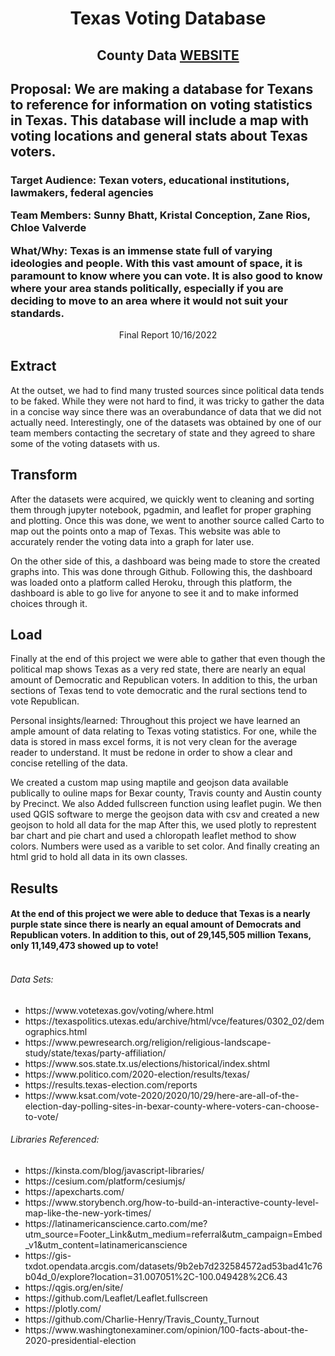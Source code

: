 <h1> <p align="center">  Texas Voting Database  </p> </h1>
<h2> <p align="center">County Data <a href="https://zane2231.github.io/Project-3-group-4/DashbardTexasCounty.html">WEBSITE</a><h2>
Proposal: We are making a database for Texans to reference for information on voting statistics in Texas. This database will include a map with voting locations and general stats about Texas voters. 

<h3>Target Audience: Texan voters, educational institutions, lawmakers, federal agencies

Team Members: Sunny Bhatt, Kristal Conception, Zane Rios, Chloe Valverde

What/Why: Texas is an immense state full of varying ideologies and people. With this vast amount of space, it is paramount to know where you can vote. It is also good to know where your area stands politically, especially if you are deciding to move to an area where it would not suit your standards.</h3> 
  
 <p align="center"> Final Report 10/16/2022 </p>

<h2> Extract</h2>
At the outset, we had to find many trusted sources since political data tends to be faked. While they were not hard to find, it was tricky to gather the data in a concise way since there was an overabundance of data that we did not actually need. Interestingly, one of the datasets was obtained by one of our team members contacting the secretary of state and they agreed to share some of the voting datasets with us. 

  
  <h2>Transform</h2>
After the datasets were acquired, we quickly went to cleaning and sorting them through jupyter notebook, pgadmin, and leaflet for proper graphing and plotting. Once this was done, we went to another source called Carto to map out the points onto a map of Texas.  This website was able to accurately render the voting data into a graph for later use. 
 
On the other side of this, a dashboard was being made to store the created graphs into. 
This was done through Github. Following this, the dashboard was loaded onto a platform called Heroku, through this platform, the dashboard is able to go live for anyone to see it and to make informed choices through it. 

  <h2>Load</h2> 
Finally at the end of this project we were able to gather that even though the political map shows Texas as a very red state, there are nearly an equal amount of Democratic and Republican voters. In addition to this, the urban sections of Texas tend to vote democratic and the rural sections tend to vote Republican.

Personal insights/learned: Throughout this project we have learned an ample amount of data relating to Texas voting statistics. For one, while the data is stored in mass excel forms, it is not very clean for the average reader to understand. It must be redone in order to show a clear and concise retelling of the data.

We created a custom map using maptile and geojson data available publically to ouline maps for Bexar county, Travis county and Austin county by Precinct. We also Added fullscreen function using leaflet pugin. We then used QGIS software to merge the geojson data with csv and created a new geojson to hold all data for the map After this, we used plotly to represtent bar chart and pie chart and used a chloropath leaflet method to show colors. Numbers were used as a varible to set color. And finally creating an html grid to hold all data in its own classes.</h4>
  
  <h2> Results </h2>
<h4> At the end of this project we were able to deduce that Texas is a nearly purple state since there is nearly an equal amount of Democrats and Republican voters. In addition to this, out of 29,145,505 million Texans, only 11,149,473 showed up to vote!
<br></br>


<h6>Data Sets:</h6>
<ul>
 <li>https://www.votetexas.gov/voting/where.html</li>
<li>https://texaspolitics.utexas.edu/archive/html/vce/features/0302_02/demographics.html</li>
<li>https://www.pewresearch.org/religion/religious-landscape-study/state/texas/party-affiliation/</li>
<li>https://www.sos.state.tx.us/elections/historical/index.shtml</li>
<li>https://www.politico.com/2020-election/results/texas/</li>
<li>https://results.texas-election.com/reports</li>
<li>https://www.ksat.com/vote-2020/2020/10/29/here-are-all-of-the-election-day-polling-sites-in-bexar-county-where-voters-can-choose-to-vote/</li>
  
</ul>


<h6>Libraries Referenced:</h6>
<ul>
<li>https://kinsta.com/blog/javascript-libraries/</li>
<li>https://cesium.com/platform/cesiumjs/</li>
<li>https://apexcharts.com/</li>
<li>https://www.storybench.org/how-to-build-an-interactive-county-level-map-like-the-new-york-times/</li>
<li>https://latinamericanscience.carto.com/me?utm_source=Footer_Link&utm_medium=referral&utm_campaign=Embed_v1&utm_content=latinamericanscience</li>
<li>https://gis-txdot.opendata.arcgis.com/datasets/9b2eb7d232584572ad53bad41c76b04d_0/explore?location=31.007051%2C-100.049428%2C6.43</li>
<li>https://qgis.org/en/site/</li>
<li>https://github.com/Leaflet/Leaflet.fullscreen</li>
<li>https://plotly.com/</li>
<li>https://github.com/Charlie-Henry/Travis_County_Turnout</li>
<li>https://www.washingtonexaminer.com/opinion/100-facts-about-the-2020-presidential-election</li>
</ul>


   
